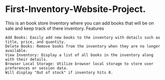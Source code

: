 # First-Inventory-Website-Project.

 This is an book store Inventory where you can add books that will be on sale and keep track of there inventory.
Features

    Add Books: Easily add new books to the inventory with details such as title, price, and quantity.
    Delete Books: Remove books from the inventory when they are no longer available.
    View Inventory: Display a list of all books in the inventory along with their details.
    Browser Local Storage: Utilize browser local storage to store user preferences or session data.
    Will display "Out of stock" if inventory hits 0.

